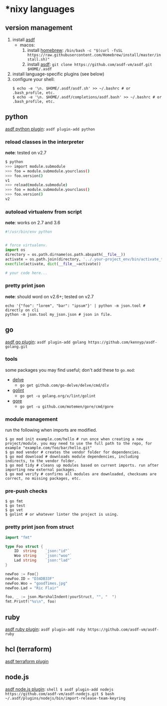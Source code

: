 *nixy languages
===============

## version management

1. install [asdf](https://github.com/asdf-vm/asdf)
    * macos:
        1. install [homebrew](https://brew.sh/): `/bin/bash -c "$(curl -fsSL https://raw.githubusercontent.com/Homebrew/install/master/install.sh)"`
        2. install [asdf](https://asdf-vm.com/#/): `git clone https://github.com/asdf-vm/asdf.git $HOME/.asdf`
2. install language-specific plugins (see below)
3. configure your shell:
    ```shell
    $ echo -e '\n. $HOME/.asdf/asdf.sh' >> ~/.bashrc # or .bash_profile, etc.
    $ echo -e '\n. $HOME/.asdf/completions/asdf.bash' >> ~/.bashrc # or .bash_profile, etc.
    ```
## python

[asdf python plugin](https://github.com/danhper/asdf-python): `asdf plugin-add python`

### reload classes in the interpreter

**note**: tested on v2.7

```bash
$ python
>>> import module.submodule
>>> foo = module.submodule.yourclass()
>>> foo.version()
v1
>>> reload(module.submodule)
>>> foo = module.submodule.yourclass()
>>> foo.version()
v2
```

### autoload virtualenv from script

**note**: works on 2.7 and 3.6

```python
#!/usr/bin/env python


# force virtualenv.
import os
directory = os.path.dirname(os.path.abspath(__file__))
activate = os.path.join(directory, '../.your-project_env/bin/activate_this.py')
execfile(activate, dict(__file__=activate))

# your code here...
```

### pretty print json

**note**: should word on v2.6+; tested on v2.7

```shell
echo '{"foo": "lorem", "bar": "ipsum"}' | python -m json.tool # directly on cli
python -m json.tool my_json.json # json in file.
```

## go

[asdf go plugin](https://github.com/kennyp/asdf-golang): `asdf plugin-add golang https://github.com/kennyp/asdf-golang.git`

### tools

some packages you may find useful; don't add these to `go.mod`:

* [delve](https://github.com/go-delve/delve)
    * `go get github.com/go-delve/delve/cmd/dlv`
* [golint](https://github.com/golang/lint)
    * `go get -u golang.org/x/lint/golint`
* [gore](https://github.com/motemen/gore)
    * `go get -u github.com/motemen/gore/cmd/gore`

### module management

run the following when imports are modified.

```shell
$ go mod init example.com/hello # run once when creating a new project/module. you may need to use the full path to the repo, for example "example.com/foo/bar/hello.git"
$ go mod vendor # creates the vendor folder for dependencies.
$ go mod download # downloads module dependencies, including indirects, to the vendor folder.
$ go mod tidy # cleans up modules based on current imports. run after importing new external packages.
$ go mod verify # confirms all modules are downloaded, checksums are correct, no missing packages, etc.
```

### pre-push checks

```shell
$ go fmt
$ go test
$ go vet
$ golint # or whatever linter the project is using.
```

### pretty print json from struct

```go
import "fmt"

type Foo struct {
	ID  string    `json:"id"`
	Woo string    `json:"woo"`
	Lad string    `json:"lad"`
}

newFoo := Foo{}
newFoo.ID = "D34DB33F"
newFoo.Woo = "goodTimes.jpg"
newFoo.Lad = "Ric Flair"

foo, _ := json.MarshalIndent(yourStruct, "", "  ")
fmt.Printf("%s\n", foo)
```

## ruby

[asdf ruby plugin](https://github.com/asdf-vm/asdf-ruby): `asdf plugin-add ruby https://github.com/asdf-vm/asdf-ruby`

## hcl (terraform)

[asdf terraform plugin](https://github.com/Banno/asdf-hashicorp)

## node.js

[asdf node.js plugin](https://github.com/asdf-vm/asdf-nodejs):
    ```shell
    $ asdf plugin-add nodejs https://github.com/asdf-vm/asdf-nodejs.git
    $ bash ~/.asdf/plugins/nodejs/bin/import-release-team-keyring
    ```
